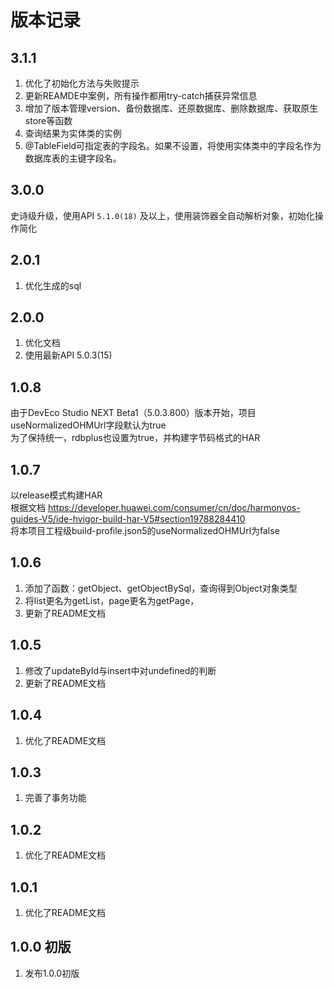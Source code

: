# 版本记录

## 3.1.1

1. 优化了初始化方法与失败提示
2. 更新REAMDE中案例，所有操作都用try-catch捕获异常信息
3. 增加了版本管理version、备份数据库、还原数据库、删除数据库、获取原生store等函数
4. 查询结果为实体类的实例
5. @TableField可指定表的字段名。如果不设置，将使用实体类中的字段名作为数据库表的主键字段名。

## 3.0.0

史诗级升级，使用API `5.1.0(18)` 及以上，使用装饰器全自动解析对象，初始化操作简化

## 2.0.1

1. 优化生成的sql

## 2.0.0

1. 优化文档
2. 使用最新API 5.0.3(15)

## 1.0.8

由于DevEco Studio NEXT Beta1（5.0.3.800）版本开始，项目useNormalizedOHMUrl字段默认为true  
为了保持统一，rdbplus也设置为true，并构建字节码格式的HAR

## 1.0.7

以release模式构建HAR  
根据文档 https://developer.huawei.com/consumer/cn/doc/harmonyos-guides-V5/ide-hvigor-build-har-V5#section19788284410  
将本项目工程级build-profile.json5的useNormalizedOHMUrl为false

## 1.0.6

1. 添加了函数：getObject、getObjectBySql，查询得到Object对象类型
2. 将list更名为getList，page更名为getPage，
3. 更新了README文档

## 1.0.5

1. 修改了updateById与insert中对undefined的判断
2. 更新了README文档

## 1.0.4

1. 优化了README文档

## 1.0.3

1. 完善了事务功能

## 1.0.2

1. 优化了README文档

## 1.0.1

1. 优化了README文档

## 1.0.0 初版

1. 发布1.0.0初版